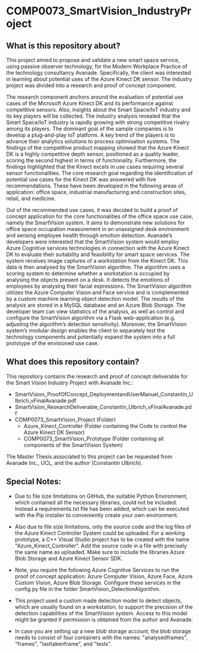 # COMP0073_SmartVision_IndustryProject

## What is this repository about?

This project aimed to propose and validate a new smart space service, using passive observer technology, for the Modern Workplace Practice of the technology consultancy Avanade. Specifically, the client was interested in learning about potential uses of the Azure Kinect DK sensor. The industry project was divided into a research and proof of concept component.

The research component anchors around the evaluation of potential use cases of the Microsoft Azure Kinect DK and its performance against competitive sensors. Also, insights about the Smart Space/IoT industry and its key players will be collected. The industry analysis revealed that the Smart Space/IoT industry is rapidly growing with strong competitive rivalry among its players. The dominant goal of the sample companies is to develop a plug-and-play IoT platform. A key trend of the players is to advance their analytics solutions to process optimisation systems. The findings of the competitive product mapping showed that the Azure Kinect DK is a highly competitive depth sensor, positioned as a quality leader, scoring the second highest in terms of functionality. Furthermore, the findings highlighted that the Kinect excels in use cases requiring several sensor functionalities. The core research goal regarding the identification of potential use cases for the Kinect DK was answered with five recommendations. These have been developed in the following areas of application: office space, industrial manufacturing and construction sites, retail, and medicine.

Out of the recommended use cases, it was decided to build a proof of concept application for the core functionalities of the office space use case, namely the SmartVision system. It aims to demonstrate new solutions for office space occupation measurement in an unassigned desk environment and sensing employee health through emotion detection. Avanade’s developers were interested that the SmartVision system would employ Azure Cognitive services technologies in connection with the Azure Kinect DK to evaluate their suitability and feasibility for smart space services. The system receives image captures of a workstation from the Kinect DK. This data is then analysed by the SmartVision algorithm. The algorithm uses a scoring system to determine whether a workstation is occupied by analysing the objects present on a desk. It detects the emotions of employees by analysing their facial expressions. The SmartVision algorithm utilizes the Azure Computer Vision and Face service and is complemented by a custom machine learning object detection model. The results of the analysis are stored in a MySQL database and an Azure Blob Storage. The developer team can view statistics of the analysis, as well as control and configure the SmartVision algorithm via a Flask web-application (e.g. adjusting the algorithm’s detection sensitivity). Moreover, the SmartVision system’s modular design enables the client to separately test the technology components and potentially expand the system into a full prototype of the envisioned use case.

## What does this repository contain?

This repository contains the research and proof of concept deliverable for the Smart Vision Industry Project with Avanade Inc.:
- SmartVision_ProofOfConcept_DeploymentandUserManuel_Constantin_Ulbrich_vFinalAvanade.pdf
- SmartVision_ResearchDeliverable_Constantin_Ulbrich_vFinalAvanade.pdf
- COMP0073_SmartVision_Project (Folder)
  - Azure_Kinect_Controller (Folder containing the Code to control the Azure Kinect DK Sensor)
  - COMP0073_SmartVision_Prototype (Folder containing all components of the SmartVision System)

The Master Thesis associated to this project can be requested from Avanade Inc., UCL, and the author (Constantin Ulbrich).

## Special Notes:

- Due to file size limitations on GitHub, the suitable Python Environment, which contained all the necessary libraries, could not be included. Instead a requirements.txt file has been added, which can be executed with the Pip installer to conveniently create your own environment.

- Also due to file size limitations, only the source code and the log files of the Azure Kinect Controller System could be uploaded. For a working prototype, a C++ Visual Studio project has to be created with the name "Azure_Kinect_Controller". Add the source code in a file with precisely the same name as uploaded. Make sure to include the libraries Azure Blob Storage and Azure Kinect Sensor SDK.

- Note, you require the following Azure Cognitive Services to run the proof of concept application: Azure Computer Vision, Azure Face, Azure Custom Vision, Azure Blob Storage. Configure these services in the config.py file in the folder SmartVision_DetectionAlgorithm.

- This project used a custom made detection model to detect objects, which are usually found on a workstation, to support the precision of the detection capabilities of the SmartVision system. Access to this model might be granted if permission is obtained from the author and Avanade.

- In case you are setting up a new blob storage account, the blob storage needs to consist of four containers with the names: "analysedframes", "frames", "lasttakenframe", and "tests".
